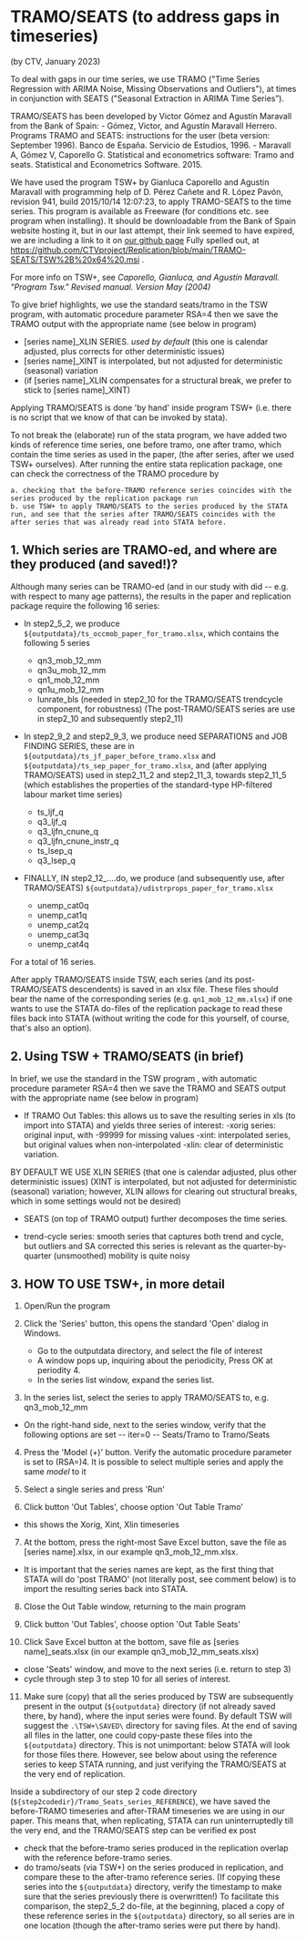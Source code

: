 # TRAMO/SEATS (to address gaps in timeseries)

(by CTV, January 2023)

To deal with gaps in our time series, we use TRAMO ("Time Series Regression with ARIMA Noise, Missing Observations and Outliers"), at times in conjunction with SEATS ("Seasonal Extraction in ARIMA Time Series”).

TRAMO/SEATS has been developed by Victor Gómez and Agustín Maravall from the Bank of Spain: 
    - Gómez, Victor, and Agustín Maravall Herrero. Programs TRAMO and SEATS: instructions for the user (beta version: September 1996). Banco de España. Servicio de Estudios, 1996.
    - Maravall A, Gómez V, Caporello G. Statistical and econometrics software: Tramo and seats. Statistical and Econometrics Software. 2015.

We have used the program TSW+ by Gianluca Caporello and Agustin Maravall 
with programming help of D. Pérez Cañete and R. López Pavón, revision 941, 
build 2015/10/14 12:07:23, to apply TRAMO-SEATS to the time series. This program is available as Freeware (for conditions etc. see program when installing). It should be downloadable from the Bank of Spain 
website hosting it, but in our last attempt, their link seemed to have 
expired, we are including a link to it on [our github page](https://github.com/CTVproject/Replication/blob/main/TRAMO-SEATS/TSW%2B%20x64%20.msi)
Fully spelled out, at https://github.com/CTVproject/Replication/blob/main/TRAMO-SEATS/TSW%2B%20x64%20.msi .

For more info on TSW+, see  *Caporello, Gianluca, and Agustín Maravall. "Program Tsw." Revised manual. Version May (2004)*


To give brief highlights, we use the standard seats/tramo in the TSW program, with automatic procedure 
parameter RSA=4 then we save the TRAMO output with the appropriate name (see 
below in program) 	


* [series name]_XLIN SERIES. *used by default* (this one is calendar adjusted, 
plus corrects for other deterministic issues)
* [series name]_XINT is interpolated, but not adjusted for deterministic (seasonal) variation
* (if [series name]_XLIN compensates for a structural break, we prefer to stick to [series name]_XINT)

Applying TRAMO/SEATS is done 'by hand' inside program TSW+ (i.e. there is no script that we know of that can be invoked by stata).  

To not break the (elaborate) run of the stata program, we have added two kinds of reference time series, 
one before tramo, one after tramo, which contain the time series as used in the paper, 
(the after series, after we used TSW+ ourselves).
After running the entire stata replication package, one can check the correctness 
of the TRAMO procedure by 

    a. checking that the before-TRAMO reference series coincides with the series produced by the replication package run
    b. use TSW+ to apply TRAMO/SEATS to the series produced by the STATA run, and see that the series after TRAMO/SEATS coincides with the after series that was already read into STATA before. 

## 1. Which series are TRAMO-ed, and where are they produced (and saved!)?

Although many series can be TRAMO-ed (and in our study with did -- e.g. with respect 
to many age patterns), the results in the paper and replication package require the following 16 series:
* In step2_5_2, we produce `${outputdata}/ts_occmob_paper_for_tramo.xlsx`, which contains the following 5 series
	- qn3_mob_12_mm
	- qn3u_mob_12_mm
	- qn1_mob_12_mm
	- qn1u_mob_12_mm
    - lunrate_bls (needed in step2_10 for the TRAMO/SEATS trendcycle component, for robustness) 
(The post-TRAMO/SEATS series are use in step2_10 and subsequently step2_11)

*  In step2_9_2 and step2_9_3, we produce need SEPARATIONS and JOB FINDING SERIES, these are in `${outputdata}/ts_jf_paper_before_tramo.xlsx` and `${outputdata}/ts_sep_paper_for_tramo.xlsx`, and (after applying TRAMO/SEATS) used in step2_11_2 and step2_11_3, towards step2_11_5 (which establishes the properties of the standard-type HP-filtered labour market time series)

	- ts_ljf_q 
	- q3_ljf_q
	- q3_ljfn_cnune_q 
	- q3_ljfn_cnune_instr_q 
	- ts_lsep_q 
	- q3_lsep_q 

*  FINALLY, IN step2_12_....do, we produce (and subsequently use, after TRAMO/SEATS) `${outputdata}/udistrprops_paper_for_tramo.xlsx`

	- unemp_cat0q
	- unemp_cat1q
	- unemp_cat2q
	- unemp_cat3q
	- unemp_cat4q

For a total of 16 series. 

After apply TRAMO/SEATS inside TSW, each series (and its post-TRAMO/SEATS descendents) is saved in an xlsx file. These files should bear the name of the corresponding series (e.g. `qn1_mob_12_mm.xlsx`) if one wants to use the STATA do-files of the replication package to read these files back into STATA (without writing the code for this yourself, of course, that's also an option). 


## 2. Using TSW + TRAMO/SEATS (in brief)


In brief, we use the standard in the TSW program , with automatic procedure parameter RSA=4
then we save the TRAMO and SEATS output with the appropriate name (see below in program) 	

* If TRAMO Out Tables: this allows us to save the resulting series in xls (to import into STATA) 
and yields three series of interest:
-xorig series: original input, with -99999 for missing values
-xint: interpolated series, but original values when non-interpolated
-xlin: clear of deterministic variation. 	

BY DEFAULT WE USE XLIN SERIES (that one is calendar adjusted, plus other deterministic issues)
(XINT is interpolated, but not adjusted for deterministic (seasonal) variation; however, XLIN allows
for clearing out structural breaks, which in some settings would not be desired)

                                                
* SEATS (on top of TRAMO output) further decomposes the time series.
- trend-cycle series: smooth series that captures both trend and cycle, but outliers and SA corrected
this series is relevant as the quarter-by-quarter (unsmoothed) mobility is quite noisy

## 3. HOW TO USE TSW+, in more detail 

1) Open/Run the program

2) Click the 'Series' button, this opens the standard 'Open' dialog in Windows.
    - Go to the outputdata directory, and select the file of interest
    - A window pops up, inquiring about the periodicity, Press OK at periodity 4.
    - In the series list window, expand the series list. 

3) In the series list, select the series to apply TRAMO/SEATS to, e.g. qn3_mob_12_mm
- On the right-hand side, next to the series window, verify that the following 
options are set
    -- iter=0
    -- Seats/Tramo to Tramo/Seats

4) Press the 'Model (+)' button. Verify the automatic procedure parameter is 
set to (RSA=)4. It is possible to select multiple series and apply the same *model* to it

5) Select a single series and press 'Run'

6) Click button 'Out Tables', choose option 'Out Table Tramo'
- this shows the Xorig, Xint, Xlin timeseries

7) At the bottom, press the right-most Save Excel button, save the file as 
[series name].xlsx, in our example qn3_mob_12_mm.xlsx.

- It is important that the series names are kept, as the first thing that STATA 
will do 'post TRAMO' (not literally post, see comment below) is to 
import the resulting series back into STATA.  

8) Close the Out Table window, returning to the main program

9) Click button 'Out Tables', choose option 'Out Table Seats'

10) Click Save Excel button at the bottom, save file as 
[series name]_seats.xlsx (in our example qn3_mob_12_mm_seats.xlsx)

- close 'Seats' window, and move to the next series (i.e. return to step 3)
- cycle through step 3 to step 10 for all series of interest.

11) Make sure (copy) that all the series produced by TSW are subsequently present in the output (`${outputdata}` directory (if not already saved there, by hand), where the input series were found. 
By default TSW will suggest the `.\TSW+\SAVED\` directory for saving files. 
At the end of saving all files in the latter, one could copy-paste 
these files into the `${outputdata}` directory.
This is not unimportant: below STATA will look for those files there. 
However, see below about using the reference series to keep STATA running,
and just verifying the TRAMO/SEATS at the very end of replication. 



Inside a subdirectory of our step 2 code directory (`${step2codedir}/Tramo_Seats_series_REFERENCE`), we have saved the before-TRAMO timeseries and after-TRAM timeseries we are using in our paper. This means that, when replicating, STATA can run uninterruptedly till the very end, and the TRAMO/SEATS step can be verified ex post

- check that the before-tramo series produced in the replication overlap
with the reference before-tramo series. 
- do tramo/seats (via TSW+) on the series produced in replication, and 
compare these to the after-tramo reference series. (If copying these
series into the `${outputdata}` directory, verify the timestamp 
to make sure that the series previously there is overwritten!)
To facilitate this comparison, the step2_5_2 do-file, at the beginning, placed a copy of 
these reference series in the `${outputdata}` directory, so all series are in one
location (though the after-tramo series were put there by hand).


